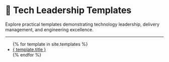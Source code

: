 

# 🧩 Tech Leadership Templates

Explore practical templates demonstrating technology leadership, delivery management, and engineering excellence.

---

<ul>
  {% for template in site.templates %}
    <li>
      <a href="{{ template.url }}">{ template.title }</a>
    </li>
  {% endfor %}
</ul>
